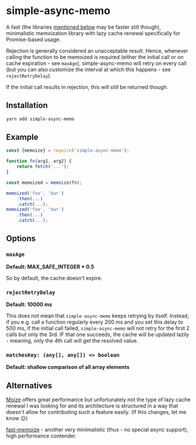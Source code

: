 # simple-async-memo

A fast (the libraries [mentioned below](#alternatives) may be faster still though),
minimalistic memoization library with lazy cache renewal specifically for Promise-based usage.

Rejection is generally considered an unacceptable result. Hence, whenever calling the function
to be memoized is required (either the initial call or on cache expiration - see `maxAge`),
simple-async-memo will retry on every call (but you can also customize the interval at which
this happens - see `rejectRetryDelay`).

If the initial call results in rejection, this will still be returned though.

## Installation

```bash
yarn add simple-async-memo
```

## Example

```js
const {memoize} = require('simple-async-memo');

function fn(arg1, arg2) {
    return fetch('...');
}

const memoized = memoize(fn);

memoized('foo', 'bar')
    .then(...)
    .catch(...);
memoized('foo', 'bar')
    .then(...)
    .catch(...);
```

## Options

### `maxAge`

**Default: MAX_SAFE_INTEGER \* 0.5**

So by default, the cache doesn't expire.

### `rejectRetryDelay`

**Default: 10000 ms**

This does not mean that `simple-async-memo` keeps retrying by itself. Instead, if you e.g. call a function regularly every 200 ms and you set this delay to 500 ms, if
the initial call failed, `simple-async-memo` will not retry for the first 2 calls but only the 3rd. IF that one succeeds, the cache will be updated lazily - meaning, only
the 4th call will get the resolved value.

### `matchesKey: (any[], any[]) => boolean`

**Default: shallow comparison of all array elements**

## Alternatives <a name="alternatives"></a>

[Moize](https://github.com/planttheidea/moize) offers great performance but unfortunately not the type of lazy cache renewal I was looking for and its architecture is structured in a way that doesn't allow for contributing such a feature easily. (If this changes, let me know 😉)

[fast-memoize](https://github.com/caiogondim/fast-memoize.js) - another very minimalistic (thus - no special async support), high performance contender.

